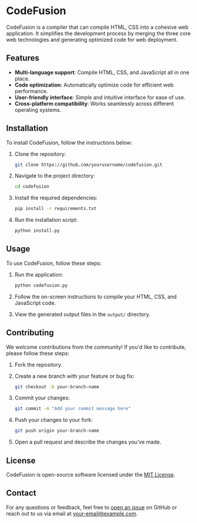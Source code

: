# CodeFusion

CodeFusion is a compiler that can compile HTML, CSS into a cohesive web application. It simplifies the development process by merging the three core web technologies and generating optimized code for web deployment.

## Features

- **Multi-language support**: Compile HTML, CSS, and JavaScript all in one place.
- **Code optimization**: Automatically optimize code for efficient web performance.
- **User-friendly interface**: Simple and intuitive interface for ease of use.
- **Cross-platform compatibility**: Works seamlessly across different operating systems.

## Installation

To install CodeFusion, follow the instructions below:

1. Clone the repository:

    ```bash
    git clone https://github.com/yourusername/codefusion.git
    ```

2. Navigate to the project directory:

    ```bash
    cd codefusion
    ```

3. Install the required dependencies:

    ```bash
    pip install -r requirements.txt
    ```

4. Run the installation script:

    ```bash
    python install.py
    ```

## Usage

To use CodeFusion, follow these steps:

1. Run the application:

    ```bash
    python codefusion.py
    ```

2. Follow the on-screen instructions to compile your HTML, CSS, and JavaScript code.

3. View the generated output files in the `output/` directory.

## Contributing

We welcome contributions from the community! If you'd like to contribute, please follow these steps:

1. Fork the repository.
2. Create a new branch with your feature or bug fix:

    ```bash
    git checkout -b your-branch-name
    ```

3. Commit your changes:

    ```bash
    git commit -m "Add your commit message here"
    ```

4. Push your changes to your fork:

    ```bash
    git push origin your-branch-name
    ```

5. Open a pull request and describe the changes you've made.

## License

CodeFusion is open-source software licensed under the [MIT License](LICENSE).

## Contact

For any questions or feedback, feel free to [open an issue](https://github.com/yourusername/codefusion/issues) on GitHub or reach out to us via email at your-email@example.com.
